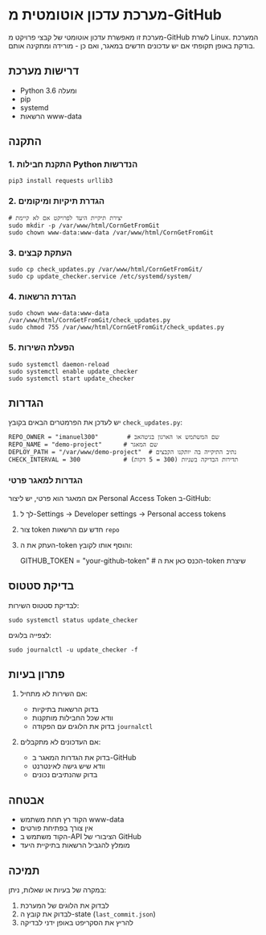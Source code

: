 # מערכת עדכון אוטומטית מ-GitHub

מערכת זו מאפשרת עדכון אוטומטי של קבצי פרויקט מ-GitHub לשרת Linux. המערכת בודקת באופן תקופתי אם יש עדכונים חדשים במאגר, ואם כן - מורידה ומתקינה אותם.

## דרישות מערכת
- Python 3.6 ומעלה
- pip
- systemd
- הרשאות www-data

## התקנה 

### 1. התקנת חבילות Python הנדרשות

    pip3 install requests urllib3

### 2. הגדרת תיקיות ומיקומים

    # יצירת תיקיית היעד לפרויקט אם לא קיימת
    sudo mkdir -p /var/www/html/CornGetFromGit
    sudo chown www-data:www-data /var/www/html/CornGetFromGit

### 3. העתקת קבצים

    sudo cp check_updates.py /var/www/html/CornGetFromGit/
    sudo cp update_checker.service /etc/systemd/system/

### 4. הגדרת הרשאות

    sudo chown www-data:www-data /var/www/html/CornGetFromGit/check_updates.py
    sudo chmod 755 /var/www/html/CornGetFromGit/check_updates.py

### 5. הפעלת השירות

    sudo systemctl daemon-reload
    sudo systemctl enable update_checker
    sudo systemctl start update_checker

## הגדרות

יש לעדכן את הפרמטרים הבאים בקובץ `check_updates.py`:

    REPO_OWNER = "imanuel300"        # שם המשתמש או הארגון בגיטהאב
    REPO_NAME = "demo-project"      # שם המאגר
    DEPLOY_PATH = "/var/www/demo-project"  # נתיב התיקייה בה יותקנו הקבצים
    CHECK_INTERVAL = 300            # תדירות הבדיקה בשניות (300 = 5 דקות)

### הגדרות למאגר פרטי

אם המאגר הוא פרטי, יש ליצור Personal Access Token ב-GitHub:
1. לך ל-Settings -> Developer settings -> Personal access tokens
2. צור token חדש עם הרשאות `repo`
3. העתק את ה-token והוסף אותו לקובץ:

    GITHUB_TOKEN = "your-github-token"  # הכנס כאן את ה-token שיצרת

## בדיקת סטטוס

לבדיקת סטטוס השירות:

    sudo systemctl status update_checker

לצפייה בלוגים:

    sudo journalctl -u update_checker -f

## פתרון בעיות

1. אם השירות לא מתחיל:
   - בדוק הרשאות בתיקיות
   - וודא שכל החבילות מותקנות
   - בדוק את הלוגים עם הפקודה `journalctl`

2. אם העדכונים לא מתקבלים:
   - בדוק את הגדרות המאגר ב-GitHub
   - וודא שיש גישה לאינטרנט
   - בדוק שהנתיבים נכונים

## אבטחה

- הקוד רץ תחת משתמש www-data
- אין צורך בפתיחת פורטים
- הקוד משתמש ב-API הציבורי של GitHub
- מומלץ להגביל הרשאות בתיקיית היעד

## תמיכה

במקרה של בעיות או שאלות, ניתן:
1. לבדוק את הלוגים של המערכת
2. לבדוק את קובץ ה-state (`last_commit.json`)
3. להריץ את הסקריפט באופן ידני לבדיקה 